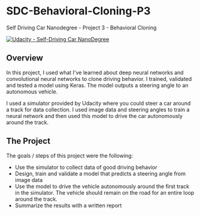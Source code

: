# SDC-Behavioral-Cloning-P3
Self Driving Car Nanodegree - Project 3 - Behavioral Cloning

[![Udacity - Self-Driving Car NanoDegree](https://s3.amazonaws.com/udacity-sdc/github/shield-carnd.svg)](http://www.udacity.com/drive)

Overview
---

In this project, I used what I've learned about deep neural networks and convolutional neural networks to clone driving behavior. I trained, validated and tested a model using Keras. The model outputs a steering angle to an autonomous vehicle.

I used a simulator provided by Udacity where you could steer a car around a track for data collection. I used image data and steering angles to train a neural network and then used this model to drive the car autonomously around the track.

The Project
---
The goals / steps of this project were the following:
* Use the simulator to collect data of good driving behavior 
* Design, train and validate a model that predicts a steering angle from image data
* Use the model to drive the vehicle autonomously around the first track in the simulator. The vehicle should remain on the road for an entire loop around the track.
* Summarize the results with a written report
